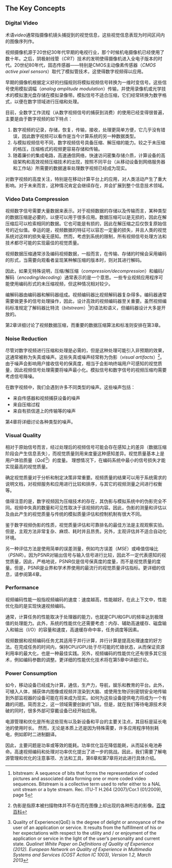 ## The Key Concepts
### Digital Video
术语*video*通常指摄像机镜头捕捉到的视觉信息，这些视觉信息表现为时间区间内的图像序列作。

视频摄像机源于20世纪30年代早期的电视行业，那个时候机电摄像机已经使用了数十年。之后，阴极射线管（*CRT*）技术的发明使得摄像机进入全电子版本的时代。20世纪80年代，固态传感器——特别是CMOS主动像素传感器（*CMOS active pixel sensors*）取代了模拟管技术，这使得数字视频得以应用。

早期的摄像机根据定义好的扫描规则将模拟视频信号转换为一维时变信号。这些信号使用模拟调幅（*analog amplitude modulation*）传输，并使用录像机或光学技术的模拟激光盘存储在模拟录像带。模拟信号不适合压缩，它们经常转换为数字格式，以便在数字领域进行压缩和处理。

目前，全数字工作流程（从数字视频信号的捕获到消费）的使用已经变得很普遍，主要是由于数字视频的如下特点：
1. 数字视频的记录，存储，恢复，传输，接收，处理更简单方便，它几乎没有错误，因此数字视频可以看作是当今计算系统的另一种数据类型。
2. 与模拟视频信号不同，数字视频信号具备压缩、解压缩的能力。较之于未压缩的格压，压缩格式的视频更容易存储和传输。
3. 随着廉价的集成电路，高速通信网络，快速访问密集存储介质，计算设备的高级架构和高效视频压缩技术的出现，按照不同平台（从移动设备到网络服务器和工作站）所需要的数据速率处理数字视频已经成为现实。

对数字视频的高度关注，特别是在移动计算平台上的应用，对人类活动产生了重大影响。对于未来而言，这种情况肯定会继续存在，并会扩展到整个信息技术领域。

### Video Data Compression
视频数字信号需要大量数据来表示。对于视频数据的存储以及传输而言，某种类型的数据压缩是必要的，以便可以用于很多应用。数据压缩可以是无损的，因此在解压缩后可以检索相同的数据。它也可能是有损的，因此在解压缩之后仅恢复原始信号的近似值。幸运的是，视频数据的特征可以容忍一定量的损失，并且人类的视觉系统对这样的损失毫无感知。然而，考虑到系统的限制，所有视频信号处理方法和技术都尽可能的实现最佳的视觉质量。

视频数据压缩通常涉及编码视频数据，一般而言，在传输、存储的时候会采用编码的形式，当需要向观看者呈现某种解压缩的版本时，则对其进行解码。

因此，如果无特殊说明，压缩/解压缩（*compression/decompression*）和编码/解码（*encoding/decoding*）通常表示的是一个意思。一些专业视频应用程序可能使用编码形式的未压缩视频，但这种情况相对较少。

编解码器由编码器和解码器组成。视频编码器比视频解码器复杂得多。编码器通常需要做更多的信号处理操作，因此，设计高效的视频编码器至关重要。虽然视频编码标准规定了解码器比特流（*bitstream*）[^1]的语法和语义，但编码器设计大多是开放的。

第2章详细讨论了视频数据压缩，而重要的数据压缩算法和标准则安排在第3章。

### Noise Reduction
尽管对数字视频进行压缩和处理是必需的，但是这种处理可能引入非预期的效果，这通常被称为失真或噪声。这些失真或噪声经常称为伪影（*visual artifacts*）[^2]。由于噪声会影响用户接收信号的保真度，相当于会影响终端用户可感知的视觉质量，因此视频信号处理需要将噪声最小化。模拟信号和数字信号的视频压缩均需要考虑信号降噪。

在数字视频中，我们会遇到许多不同类型的噪声。这些噪声包括：
* 来自传感器和视频捕获设备的噪声
* 来自压缩过程
* 来自有损信道上的传输等的噪声

第4章将详细讨论各种类型的噪声。

### Visual Quality
相对于原始信号而言，经过处理后的视频信号可能会存在感知上的差异（数据压缩阶段会产生信息丢失），而视觉质量则用来度量这种感知差异。视觉质量基本上是用户体验质量（*QoE*[^3]）的度量。 理想情况下，在编码系统中最小的信号损失才能实现最高的视觉质量。

确定视觉质量对于分析和制定决策非常重要。视频质量的结果可以用于系统需求的说明文档，对视频服务和应用进行比较和排序，与其它的视频测量之间进行权衡等。

值得注意的是，数字视频因为压缩技术的存在，其伪影与模拟系统中的伪影完全不同。视频中失真的数量和可见性取决于该视频的内容。因此，伪影的测量和评估以及由此产生的视觉质量与传统的模拟质量评估和控制机制有很大不同。

鉴于数字视频伪影的性质，视觉质量评估和可靠排名的最佳方法是主观观察实验。但是，主观方法非常复杂、麻烦、耗时并且昂贵。另外，主观评估并不适合自动化环境。

另一种评估方法是使用简单的误差测量，例如均方误差（*MSE*）或峰值信噪比（*PSNR*）。因为PSNR对输出信号与输入信号进行比较，因此不一定代表感知的视觉质量，因此，严格地说，PSNR仅是信号保真度的度量，而不是视觉质量的度量。但是，PSNR是业界和学术界使用的最流行的视觉质量评估指标。更详细的信息，请参阅第4章。

### Performance
视频编码性能一般指视频编码的速度：速度越高，性能越好。在此上下文中，性能优化指的是实现快速视频编码。

通常，计算任务的性能取决于处理器的能力，也就是CPU和GPU的频率达到极限值的处理能力。此外，系统的性能优化还需要考虑：内存、辅助高速缓存、磁盘输入和输出（I/O）的容量和速度，高速缓存命中率，任务调度等因素。

视频数据和视频编码任务尤其适用于并行计算，并行计算是提高处理速度的好方法。在完成任务的时间内，保持CPU/GPU处于尽可能的忙碌状态，从而保证资源利用率的最大化，也是一种最佳实践。另外，视频编码的性能优化还有很多其它技术，例如编码参数的调整。更详细的性能优化技术将在第5章中详细讨论。

### Power Consumption
如今，移动设备已经成为计算，通信，生产力，导航，娱乐和教育的平台。此外，可植入人体，捕获体内图像或视频并渲染到大脑、或使用生物识别密钥安全地传输到外部监视器的设备可能在将来成为现实。如何为这些设备提供电力将成为一个有趣的问题。简而言之，这一领域需要创新的飞跃。但是，就在我们等待电源技术突破的同时，很多外部可穿戴设备已经开始应用。

电源管理和优化是所有这些现有以及新设备和平台的主要关注点，其目标是延长电池的使用时长。 然而，无论是本质上还是因为特殊需要，许多应用程序特别耗电，例如即时二进制翻译。

因此，主要问题是功率或等效的能耗。功率优化旨在降低能耗，从而延长电池寿命。高速视频编码和处理对功率优化提出了进一步的挑战。因此，我们需要了解电源管理和优化的注意事项、方法和工具，第6章和第7章将对此进行具体介绍。

[^1]: bitstream: A sequence of bits that forms the representation of coded pictures and associated data forming one or more coded video sequences. Bitstream is a collective term used to refer either to a NAL unit stream or a byte stream. Rec. ITU-T H.264 (2007)/Cor.1 (01/2009), page 5
[^2]: 伪影是指原本被扫描物体并不存在而在图像上却出现的各种形态的影像。[百度百科](https://baike.baidu.com/item/伪影/7002006)
[^3]: Quality of Experience(QoE) is the degree of delight or annoyance of the user of an application or service. It results from the fulfillment of his or her expectations with respect to the utility and / or enjoyment of the application or service in the light of the user’s personality and current state. *Qualinet White Paper on Definitions of Quality of Experience (2012). European Network on Quality of Experience in Multimedia Systems and Services (COST Action IC 1003), Version 1.2, March 2013*